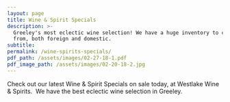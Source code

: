 ```yaml
---
layout: page
title: Wine & Spirit Specials
description: >-
  Greeley's most eclectic wine selection! We have a huge inventory to choose
  from, both foreign and domestic.
subtitle:
permalink: /wine-spirits-specials/
pdf_path: /assets/images/02-27-18-1.pdf
pdf_image_path: /assets/images/02-20-18-2.jpg
---
```


Check out our latest Wine & Spirit Specials on sale today, at Westlake Wine & Spirits.  We have the best eclectic wine selection in Greeley.